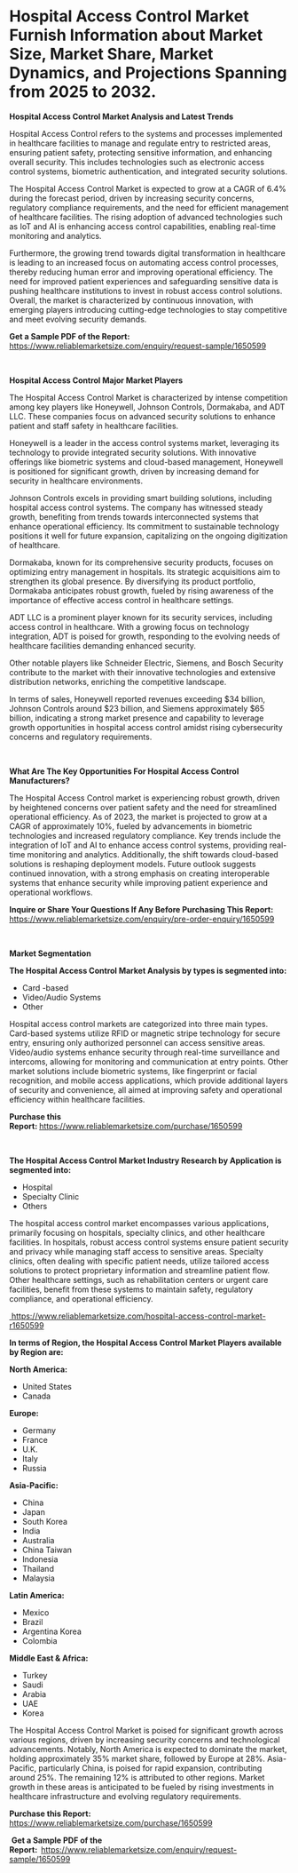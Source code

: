 <p><h1>Hospital Access Control Market Furnish Information about Market Size, Market Share, Market Dynamics, and Projections Spanning from 2025 to 2032.</h1></p><p><strong>Hospital Access Control Market Analysis and Latest Trends</strong></p>
<p><p>Hospital Access Control refers to the systems and processes implemented in healthcare facilities to manage and regulate entry to restricted areas, ensuring patient safety, protecting sensitive information, and enhancing overall security. This includes technologies such as electronic access control systems, biometric authentication, and integrated security solutions.</p><p>The Hospital Access Control Market is expected to grow at a CAGR of 6.4% during the forecast period, driven by increasing security concerns, regulatory compliance requirements, and the need for efficient management of healthcare facilities. The rising adoption of advanced technologies such as IoT and AI is enhancing access control capabilities, enabling real-time monitoring and analytics.</p><p>Furthermore, the growing trend towards digital transformation in healthcare is leading to an increased focus on automating access control processes, thereby reducing human error and improving operational efficiency. The need for improved patient experiences and safeguarding sensitive data is pushing healthcare institutions to invest in robust access control solutions. Overall, the market is characterized by continuous innovation, with emerging players introducing cutting-edge technologies to stay competitive and meet evolving security demands.</p></p>
<p><strong>Get a Sample PDF of the Report:&nbsp;</strong> <a href="https://www.reliablemarketsize.com/enquiry/request-sample/1650599?utm_campaign=3358&utm_medium=2&utm_source=Github&utm_content=ia&utm_term=19042025&utm_id=hospital-access-control">https://www.reliablemarketsize.com/enquiry/request-sample/1650599</a></p>
<p>&nbsp;</p>
<p><strong>Hospital Access Control Major Market Players</strong></p>
<p><p>The Hospital Access Control Market is characterized by intense competition among key players like Honeywell, Johnson Controls, Dormakaba, and ADT LLC. These companies focus on advanced security solutions to enhance patient and staff safety in healthcare facilities. </p><p>Honeywell is a leader in the access control systems market, leveraging its technology to provide integrated security solutions. With innovative offerings like biometric systems and cloud-based management, Honeywell is positioned for significant growth, driven by increasing demand for security in healthcare environments.</p><p>Johnson Controls excels in providing smart building solutions, including hospital access control systems. The company has witnessed steady growth, benefiting from trends towards interconnected systems that enhance operational efficiency. Its commitment to sustainable technology positions it well for future expansion, capitalizing on the ongoing digitization of healthcare.</p><p>Dormakaba, known for its comprehensive security products, focuses on optimizing entry management in hospitals. Its strategic acquisitions aim to strengthen its global presence. By diversifying its product portfolio, Dormakaba anticipates robust growth, fueled by rising awareness of the importance of effective access control in healthcare settings.</p><p>ADT LLC is a prominent player known for its security services, including access control in healthcare. With a growing focus on technology integration, ADT is poised for growth, responding to the evolving needs of healthcare facilities demanding enhanced security.</p><p>Other notable players like Schneider Electric, Siemens, and Bosch Security contribute to the market with their innovative technologies and extensive distribution networks, enriching the competitive landscape.</p><p>In terms of sales, Honeywell reported revenues exceeding $34 billion, Johnson Controls around $23 billion, and Siemens approximately $65 billion, indicating a strong market presence and capability to leverage growth opportunities in hospital access control amidst rising cybersecurity concerns and regulatory requirements.</p></p>
<p>&nbsp;</p>
<p><strong>What Are The Key Opportunities For Hospital Access Control Manufacturers?</strong></p>
<p><p>The Hospital Access Control market is experiencing robust growth, driven by heightened concerns over patient safety and the need for streamlined operational efficiency. As of 2023, the market is projected to grow at a CAGR of approximately 10%, fueled by advancements in biometric technologies and increased regulatory compliance. Key trends include the integration of IoT and AI to enhance access control systems, providing real-time monitoring and analytics. Additionally, the shift towards cloud-based solutions is reshaping deployment models. Future outlook suggests continued innovation, with a strong emphasis on creating interoperable systems that enhance security while improving patient experience and operational workflows.</p></p>
<p><strong>Inquire or Share Your Questions If Any Before Purchasing This Report:</strong> <a href="https://www.reliablemarketsize.com/enquiry/pre-order-enquiry/1650599?utm_campaign=3358&utm_medium=2&utm_source=Github&utm_content=ia&utm_term=19042025&utm_id=hospital-access-control">https://www.reliablemarketsize.com/enquiry/pre-order-enquiry/1650599</a></p>
<p>&nbsp;</p>
<p><strong>Market Segmentation</strong></p>
<p><strong>The Hospital Access Control Market Analysis by types is segmented into:</strong></p>
<p><ul><li>Card -based</li><li>Video/Audio Systems</li><li>Other</li></ul></p>
<p><p>Hospital access control markets are categorized into three main types. Card-based systems utilize RFID or magnetic stripe technology for secure entry, ensuring only authorized personnel can access sensitive areas. Video/audio systems enhance security through real-time surveillance and intercoms, allowing for monitoring and communication at entry points. Other market solutions include biometric systems, like fingerprint or facial recognition, and mobile access applications, which provide additional layers of security and convenience, all aimed at improving safety and operational efficiency within healthcare facilities.</p></p>
<p><strong>Purchase this Report:&nbsp;</strong><a href="https://www.reliablemarketsize.com/purchase/1650599?utm_campaign=3358&utm_medium=2&utm_source=Github&utm_content=ia&utm_term=19042025&utm_id=hospital-access-control">https://www.reliablemarketsize.com/purchase/1650599</a></p>
<p>&nbsp;</p>
<p><strong>The Hospital Access Control Market Industry Research by Application is segmented into:</strong></p>
<p><ul><li>Hospital</li><li>Specialty Clinic</li><li>Others</li></ul></p>
<p><p>The hospital access control market encompasses various applications, primarily focusing on hospitals, specialty clinics, and other healthcare facilities. In hospitals, robust access control systems ensure patient security and privacy while managing staff access to sensitive areas. Specialty clinics, often dealing with specific patient needs, utilize tailored access solutions to protect proprietary information and streamline patient flow. Other healthcare settings, such as rehabilitation centers or urgent care facilities, benefit from these systems to maintain safety, regulatory compliance, and operational efficiency.</p></p>
<p><a href="https://www.reliablemarketsize.com/hospital-access-control-market-r1650599?utm_campaign=3358&utm_medium=2&utm_source=Github&utm_content=ia&utm_term=19042025&utm_id=hospital-access-control">&nbsp;https://www.reliablemarketsize.com/hospital-access-control-market-r1650599</a></p>
<p><strong>In terms of Region, the Hospital Access Control Market Players available by Region are:</strong></p>
<p>
    <p> <strong> North America: </strong>
        <ul>
            <li>United States</li>
            <li>Canada</li>
        </ul>
        </p> 
    <p> <strong> Europe: </strong>
        <ul>
            <li>Germany</li>
            <li>France</li>
            <li>U.K.</li>
            <li>Italy</li>
            <li>Russia</li>
        </ul>
        </p> 
    <p> <strong> Asia-Pacific: </strong>
        <ul>
            <li>China</li>
            <li>Japan</li>
            <li>South Korea</li>
            <li>India</li>
            <li>Australia</li>
            <li>China Taiwan</li>
            <li>Indonesia</li>
            <li>Thailand</li>
            <li>Malaysia</li>
        </ul>
        </p> 
    <p> <strong> Latin America: </strong>
        <ul>
            <li>Mexico</li>
            <li>Brazil</li>
            <li>Argentina Korea</li>
            <li>Colombia</li>
        </ul>
        </p> 
    <p> <strong> Middle East & Africa: </strong>
        <ul>
            <li>Turkey</li>
            <li>Saudi</li>
            <li>Arabia</li>
            <li>UAE</li>
            <li>Korea</li>
        </ul>
    </p>
    </p>
<p><p>The Hospital Access Control Market is poised for significant growth across various regions, driven by increasing security concerns and technological advancements. Notably, North America is expected to dominate the market, holding approximately 35% market share, followed by Europe at 28%. Asia-Pacific, particularly China, is poised for rapid expansion, contributing around 25%. The remaining 12% is attributed to other regions. Market growth in these areas is anticipated to be fueled by rising investments in healthcare infrastructure and evolving regulatory requirements.</p></p>
<p><strong>Purchase this Report: </strong><a href="https://www.reliablemarketsize.com/purchase/1650599?utm_campaign=3358&utm_medium=2&utm_source=Github&utm_content=ia&utm_term=19042025&utm_id=hospital-access-control">https://www.reliablemarketsize.com/purchase/1650599</a></p>
<p>&nbsp;<strong>Get a Sample PDF of the Report:&nbsp;&nbsp;</strong><a href="https://www.reliablemarketsize.com/enquiry/request-sample/1650599?utm_campaign=3358&utm_medium=2&utm_source=Github&utm_content=ia&utm_term=19042025&utm_id=hospital-access-control">https://www.reliablemarketsize.com/enquiry/request-sample/1650599</a></p>
<p><strong></strong></p>
<p><p></p><p></p><p></p></p>